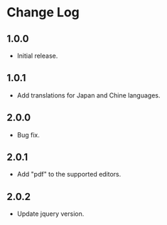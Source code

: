 # Change Log

## 1.0.0

* Initial release.

## 1.0.1

* Add translations for Japan and Chine languages.

## 2.0.0

* Bug fix.

## 2.0.1

* Add "pdf" to the supported editors.

## 2.0.2

* Update jquery version.